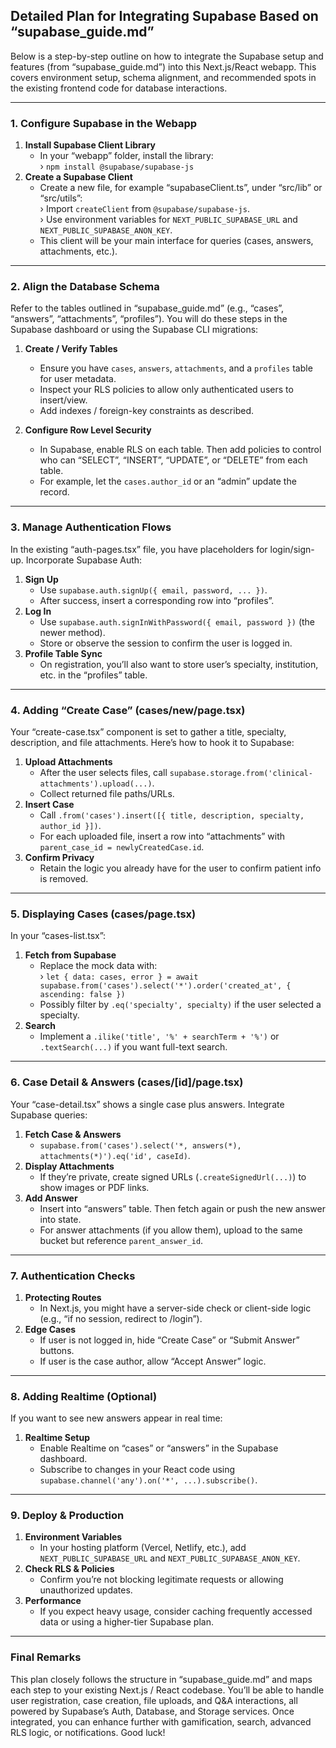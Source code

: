## Detailed Plan for Integrating Supabase Based on “supabase_guide.md”

Below is a step-by-step outline on how to integrate the Supabase setup and features (from “supabase_guide.md”) into this Next.js/React webapp. This covers environment setup, schema alignment, and recommended spots in the existing frontend code for database interactions.

---

### 1. Configure Supabase in the Webapp

1. **Install Supabase Client Library**  
   - In your “webapp” folder, install the library:  
     › `npm install @supabase/supabase-js`
2. **Create a Supabase Client**  
   - Create a new file, for example “supabaseClient.ts”, under “src/lib” or “src/utils”:  
     › Import `createClient` from `@supabase/supabase-js`.  
     › Use environment variables for `NEXT_PUBLIC_SUPABASE_URL` and `NEXT_PUBLIC_SUPABASE_ANON_KEY`.  
   - This client will be your main interface for queries (cases, answers, attachments, etc.).

---
    
### 2. Align the Database Schema

Refer to the tables outlined in “supabase_guide.md” (e.g., “cases”, “answers”, “attachments”, “profiles”). You will do these steps in the Supabase dashboard or using the Supabase CLI migrations:

1. **Create / Verify Tables**  
   - Ensure you have `cases`, `answers`, `attachments`, and a `profiles` table for user metadata.  
   - Inspect your RLS policies to allow only authenticated users to insert/view.  
   - Add indexes / foreign-key constraints as described.

2. **Configure Row Level Security**  
   - In Supabase, enable RLS on each table. Then add policies to control who can “SELECT”, “INSERT”, “UPDATE”, or “DELETE” from each table.  
   - For example, let the `cases.author_id` or an “admin” update the record.

---
    
### 3. Manage Authentication Flows

In the existing “auth-pages.tsx” file, you have placeholders for login/sign-up. Incorporate Supabase Auth:

1. **Sign Up**  
   - Use `supabase.auth.signUp({ email, password, ... })`.  
   - After success, insert a corresponding row into “profiles”.
2. **Log In**  
   - Use `supabase.auth.signInWithPassword({ email, password })` (the newer method).  
   - Store or observe the session to confirm the user is logged in.  
3. **Profile Table Sync**  
   - On registration, you’ll also want to store user’s specialty, institution, etc. in the “profiles” table.  

---
    
### 4. Adding “Create Case” (cases/new/page.tsx)

Your “create-case.tsx” component is set to gather a title, specialty, description, and file attachments. Here’s how to hook it to Supabase:

1. **Upload Attachments**  
   - After the user selects files, call `supabase.storage.from('clinical-attachments').upload(...)`.  
   - Collect returned file paths/URLs.  
2. **Insert Case**  
   - Call `.from('cases').insert([{ title, description, specialty, author_id }])`.  
   - For each uploaded file, insert a row into “attachments” with `parent_case_id = newlyCreatedCase.id`.
3. **Confirm Privacy**  
   - Retain the logic you already have for the user to confirm patient info is removed.

---
    
### 5. Displaying Cases (cases/page.tsx)

In your “cases-list.tsx”:

1. **Fetch from Supabase**  
   - Replace the mock data with:  
     › `let { data: cases, error } = await supabase.from('cases').select('*').order('created_at', { ascending: false })`  
   - Possibly filter by `.eq('specialty', specialty)` if the user selected a specialty.
2. **Search**  
   - Implement a `.ilike('title', '%' + searchTerm + '%')` or `.textSearch(...)` if you want full-text search.

---
    
### 6. Case Detail & Answers (cases/[id]/page.tsx)

Your “case-detail.tsx” shows a single case plus answers. Integrate Supabase queries:

1. **Fetch Case & Answers**  
   - `supabase.from('cases').select('*, answers(*), attachments(*)').eq('id', caseId)`.  
2. **Display Attachments**  
   - If they’re private, create signed URLs (`.createSignedUrl(...)`) to show images or PDF links.  
3. **Add Answer**  
   - Insert into “answers” table. Then fetch again or push the new answer into state.  
   - For answer attachments (if you allow them), upload to the same bucket but reference `parent_answer_id`.

---
    
### 7. Authentication Checks

1. **Protecting Routes**  
   - In Next.js, you might have a server-side check or client-side logic (e.g., “if no session, redirect to /login”).  
2. **Edge Cases**  
   - If user is not logged in, hide “Create Case” or “Submit Answer” buttons.  
   - If user is the case author, allow “Accept Answer” logic.

---
    
### 8. Adding Realtime (Optional)

If you want to see new answers appear in real time:

1. **Realtime Setup**  
   - Enable Realtime on “cases” or “answers” in the Supabase dashboard.  
   - Subscribe to changes in your React code using `supabase.channel('any').on('*', ...).subscribe()`.

---
    
### 9. Deploy & Production

1. **Environment Variables**  
   - In your hosting platform (Vercel, Netlify, etc.), add `NEXT_PUBLIC_SUPABASE_URL` and `NEXT_PUBLIC_SUPABASE_ANON_KEY`.
2. **Check RLS & Policies**  
   - Confirm you’re not blocking legitimate requests or allowing unauthorized updates.
3. **Performance**  
   - If you expect heavy usage, consider caching frequently accessed data or using a higher-tier Supabase plan.

---

### Final Remarks

This plan closely follows the structure in “supabase_guide.md” and maps each step to your existing Next.js / React codebase. You’ll be able to handle user registration, case creation, file uploads, and Q&A interactions, all powered by Supabase’s Auth, Database, and Storage services. Once integrated, you can enhance further with gamification, search, advanced RLS logic, or notifications. Good luck!